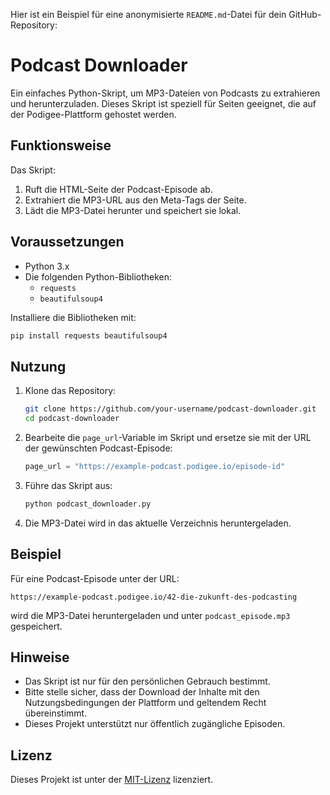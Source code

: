Hier ist ein Beispiel für eine anonymisierte `README.md`-Datei für dein GitHub-Repository:


# Podcast Downloader

Ein einfaches Python-Skript, um MP3-Dateien von Podcasts zu extrahieren und herunterzuladen. Dieses Skript ist speziell für Seiten geeignet, die auf der Podigee-Plattform gehostet werden.

## Funktionsweise

Das Skript:
1. Ruft die HTML-Seite der Podcast-Episode ab.
2. Extrahiert die MP3-URL aus den Meta-Tags der Seite.
3. Lädt die MP3-Datei herunter und speichert sie lokal.

## Voraussetzungen

- Python 3.x
- Die folgenden Python-Bibliotheken:
  - `requests`
  - `beautifulsoup4`

Installiere die Bibliotheken mit:

```bash
pip install requests beautifulsoup4
```

## Nutzung

1. Klone das Repository:
   ```bash
   git clone https://github.com/your-username/podcast-downloader.git
   cd podcast-downloader
   ```

2. Bearbeite die `page_url`-Variable im Skript und ersetze sie mit der URL der gewünschten Podcast-Episode:
   ```python
   page_url = "https://example-podcast.podigee.io/episode-id"
   ```

3. Führe das Skript aus:
   ```bash
   python podcast_downloader.py
   ```

4. Die MP3-Datei wird in das aktuelle Verzeichnis heruntergeladen.

## Beispiel

Für eine Podcast-Episode unter der URL:

```
https://example-podcast.podigee.io/42-die-zukunft-des-podcasting
```

wird die MP3-Datei heruntergeladen und unter `podcast_episode.mp3` gespeichert.

## Hinweise

- Das Skript ist nur für den persönlichen Gebrauch bestimmt.
- Bitte stelle sicher, dass der Download der Inhalte mit den Nutzungsbedingungen der Plattform und geltendem Recht übereinstimmt.
- Dieses Projekt unterstützt nur öffentlich zugängliche Episoden.

## Lizenz

Dieses Projekt ist unter der [MIT-Lizenz](LICENSE) lizenziert.


 